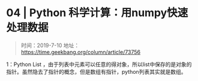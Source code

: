 # 04 | Python 科学计算：用numpy快速处理数据
> 时间：2019-7-10
地址：https://time.geekbang.org/column/article/73756

1：Python List ，由于列表中元素可以任意的得对象，所以list中保存的是对象的指针。虽然隐去了指针的概念，但是数组有指针，python列表其实就是数组。

